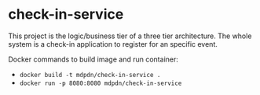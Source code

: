 # check-in-service
This project is the logic/business tier of a three tier architecture. The whole system is a check-in application to register for an specific event.

Docker commands to build image and run container:
- `docker build -t mdpdn/check-in-service .`
- `docker run -p 8080:8080 mdpdn/check-in-service`
